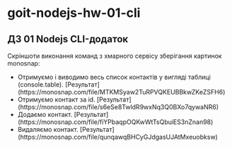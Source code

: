 # goit-nodejs-hw-01-cli

## ДЗ 01 Nodejs CLI-додаток

<p>Скріншоти виконання команд з хмарного сервісу зберігання картинок
monosnap:</p>
<ul>
  <li>Отримуємо і виводимо весь список контактів у вигляді таблиці (console.table). [Результат](https://monosnap.com/file/MTKMSyaw2TuRPVQKEUBBkwZKeZSFH6)</li>
  <li>Отримуємо контакт за id. [Результат](https://monosnap.com/file/s6eSe8TwldR9wxNq3Q0BXo7qywaNR6)</li>
  <li>Додаємо контакт. [Результат](https://monosnap.com/file/fiYPbaqpOQKwWtTsQbuiES3nZnan98)</li>
  <li>Видаляємо контакт. [Результат](https://monosnap.com/file/qunqawqBHCyGJdgasUJAtMxeuobksw)</li>
</ul>
